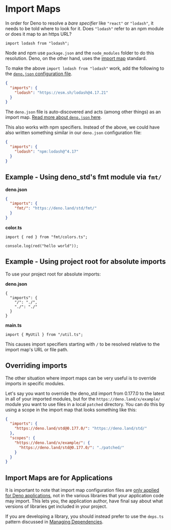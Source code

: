# Import Maps

In order for Deno to resolve a _bare specifier_ like `"react"` or `"lodash"`, it
needs to be told where to look for it. Does `"lodash"` refer to an npm module or
does it map to an https URL?

```ts, ignore
import lodash from "lodash";
```

Node and npm use `package.json` and the `node_modules` folder to do this
resolution. Deno, on the other hand, uses the
[import map](https://github.com/WICG/import-maps) standard.

To make the above `import lodash from "lodash"` work, add the following to the
[`deno.json` configuration file](../getting_started/configuration_file.md).

```json
{
  "imports": {
    "lodash": "https://esm.sh/lodash@4.17.21"
  }
}
```

The `deno.json` file is auto-discovered and acts (among other things) as an
import map.
[Read more about `deno.json` here](../getting_started/configuration_file.md).

This also works with npm specifiers. Instead of the above, we could have also
written something similar in our `deno.json` configuration file:

```json
{
  "imports": {
    "lodash": "npm:lodash@^4.17"
  }
}
```

## Example - Using deno_std's fmt module via `fmt/`

**deno.json**

```json
{
  "imports": {
    "fmt/": "https://deno.land/std/fmt/"
  }
}
```

**color.ts**

```ts, ignore
import { red } from "fmt/colors.ts";

console.log(red("hello world"));
```

## Example - Using project root for absolute imports

To use your project root for absolute imports:

**deno.json**

```jsonc
{
  "imports": {
    "/": "./",
    "./": "./"
  }
}
```

**main.ts**

```ts, ignore
import { MyUtil } from "/util.ts";
```

This causes import specifiers starting with `/` to be resolved relative to the
import map's URL or file path.

## Overriding imports

The other situation where import maps can be very useful is to override imports
in specific modules.

Let's say you want to override the deno_std import from 0.177.0 to the latest in
all of your imported modules, but for the `https://deno.land/x/example/` module
you want to use files in a local `patched` directory. You can do this by using a
scope in the import map that looks something like this:

```json
{
  "imports": {
    "https://deno.land/std@0.177.0/": "https://deno.land/std/"
  },
  "scopes": {
    "https://deno.land/x/example/": {
      "https://deno.land/std@0.177.0/": "./patched/"
    }
  }
}
```

## Import Maps are for Applications

It is important to note that import map configuration files are
[only applied for Deno applications][scope], not in the various libraries that
your application code may import. This lets you, the application author, have
final say about what versions of libraries get included in your project.

If you are developing a library, you should instead prefer to use the `deps.ts`
pattern discussed in [Managing Dependencies].

[scope]: https://github.com/WICG/import-maps#scope
[Managing Dependencies]: ../../tutorials/manage_dependencies.md
